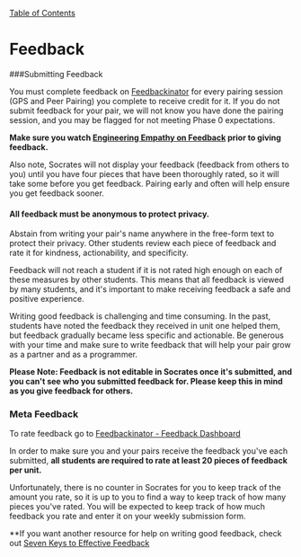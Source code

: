 [Table of Contents](readme.md)

# Feedback

###Submitting Feedback

You must complete feedback on [Feedbackinator](https://socrates.devbootcamp.com/feedback/new) for every pairing session (GPS and Peer Pairing) you complete to receive credit for it. If you do not submit feedback for your pair, we will not know you have done the pairing session, and you may be flagged for not meeting Phase 0 expectations. 

**Make sure you watch [Engineering Empathy on Feedback](https://vimeo.com/99780302) prior to giving feedback.**

Also note, Socrates will not display your feedback (feedback from others to you) until you have four pieces that have been thoroughly rated, so it will take some before you get feedback. Pairing early and often will help ensure you get feedback sooner.



#### All feedback must be anonymous to protect privacy.
Abstain from writing your pair's name anywhere in the free-form text to protect their privacy. Other students review each piece of feedback and rate it for kindness, actionability, and specificity.  

Feedback will not reach a student if it is not rated high enough on each of these measures by other students. This means that all feedback is viewed by many students, and it's important to make receiving feedback a safe and positive experience. 

Writing good feedback is challenging and time consuming. In the past, students have noted the feedback they received in unit one helped them, but feedback gradually became less specific and actionable. Be generous with your time and make sure to write feedback that will help your pair grow as a partner and as a programmer. 

**Please Note: Feedback is not editable in Socrates once it's submitted, and you can't see who you submitted feedback for. Please keep this in mind as you give feedback for others.** 


### Meta Feedback

To rate feedback go to [Feedbackinator - Feedback Dashboard](https://socrates.devbootcamp.com/feedback)

In order to make sure you and your pairs receive the feedback you've each submitted, **all students are required to rate at least 20 pieces of feedback per unit.** 

Unfortunately, there is no counter in Socrates for you to keep track of the amount you rate, so it is up to you to find a way to keep track of how many pieces you've rated. You will be expected to keep track of how much feedback you rate and enter it on your weekly submission form. 

**If you want another resource for help on writing good feedback, check out [Seven Keys to Effective Feedback](http://www.ascd.org/publications/educational-leadership/sept12/vol70/num01/Seven-Keys-to-Effective-Feedback.aspx)


